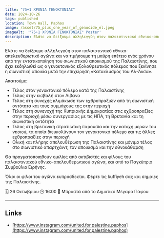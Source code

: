 ```yaml
---
title: "75+1 ΧΡΟΝΙΑ ΓΕΝΟΚΤΟΝΙΑΣ"
date: 2024-10-26
tags: published
location: Town Hall, Paphos
image: /asset/75_plus_one_year_of_genocide_el.jpeg
imageAlt: '"75+1 ΧΡΟΝΙΑ ΓΕΝΟΚΤΟΝΙΑΣ" Poster'
description: Ελάτε να δείξουμε αλληλεγγύη στον παλαιστινιακό εθνικο-απελευθερωτικό αγώνα και να τιμήσουμε τη μαύρη επέτειο ενός χρόνου από την εντατικοποίηση του σιωνιστικού αποικισμού της Παλαιστίνης, που έχει εκδηλωθεί ως ο γενοκτονικός εξολοθρευτικός πόλεμος που ξεκίνησε η σιωνιστική αποικία μετά την επιχείρηση «Κατακλυσμός του Αλ-Άκσα».
---
```


Ελάτε να δείξουμε αλληλεγγύη στον παλαιστινιακό εθνικο-απελευθερωτικό αγώνα και να τιμήσουμε τη μαύρη επέτειο ενός χρόνου από την εντατικοποίηση του σιωνιστικού αποικισμού της Παλαιστίνης, που έχει εκδηλωθεί ως ο γενοκτονικός εξολοθρευτικός πόλεμος που ξεκίνησε η σιωνιστική αποικία μετά την επιχείρηση «Κατακλυσμός του Αλ-Άκσα».

Απαιτούμε:

- Τέλος στον γενοκτονικό πόλεμο κατά της Παλαιστίνης
- Τέλος στην εισβολή στον Λίβανο
- Τέλος στη συνεχής κλιμάκωση των εχθροπραξιών από τη σιωνιστική οντότητα και τους συμμάχους της στην περιοχή
- Τέλος στη συνενοχή της Κυπριακής Δημοκρατίας στις εχθροπραξίες στην περιοχή μέσω συνεργασίας με τις ΗΠΑ, τη Βρετανία και τη σιωνιστική οντότητα
- Τέλος στη βρετανική στρατιωτική παρουσία και την κατοχή μερών του νησιού, τα οποία διευκολύνουν τον γενοκτονικό πόλεμο και τις άλλες εχθροπραξίες στην περιοχή
- Ολική και πλήρης απελευθέρωση της Παλαιστίνης και μόνιμο τέλος στο σιωνιστικό απαρτχάιντ, τον αποικισμό και την εθνοκάθαρση

Θα πραγματοποιηθούν ομιλίες από ακτιβιστές και φίλους του παλαιστινιακού εθνικο-απελευθερωτικού αγώνα, και από το Παγκύπριο Συμβούλιο Ειρήνης.

Όλοι οι φίλοι του αγώνα ευπρόσδεκτοι. Φέρτε τις kuffiyeh σας και σημαίες της Παλαιστίνης.

🗓️ 26 Οκτωβρίου
🕒 16:00
📍 Μπροστά από το Δημοτικό Μέγαρο Πάφου

---

## Links

- [https://www.instagram.com/united.for.palestine.paphos](https://www.instagram.com/united.for.palestine.paphos)
